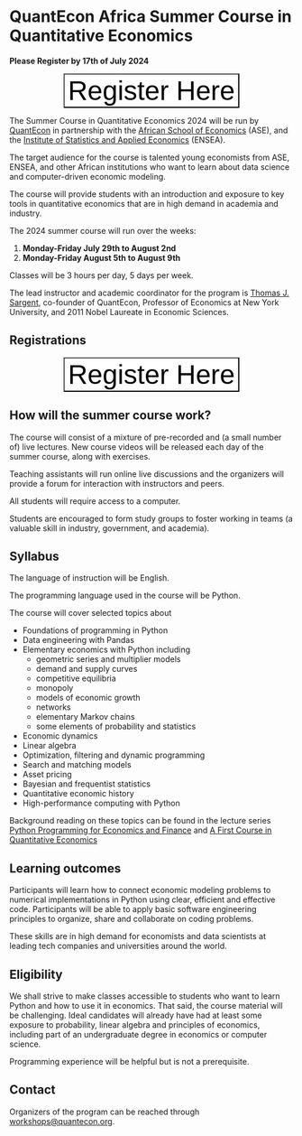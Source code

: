 # QuantEcon Africa Summer Course in Quantitative Economics

**Please Register by 17th of July 2024**

<center>

<button name="button" onclick="location.href='https://docs.google.com/forms/d/e/1FAIpQLSf5wP-7u-CPiiWrM9dFUhVqrD14gj73eejjVS_TUILGEn-j4A/viewform?usp=sf_link   '" style="background-color: white;"><font size="11">Register Here</font></button>
</center>

The Summer Course in Quantitative Economics 2024 will be run by
[QuantEcon](https://quantecon.org/) in partnership with the [African School of
Economics](https://africanschoolofeconomics.com/) (ASE), and the [Institute of
Statistics and Applied Economics](https://ensea.ed.ci/) (ENSEA).  

The target audience for the course is talented young economists from ASE, ENSEA, and
other African institutions who want to learn about data science and
computer-driven economic modeling.  

The course will provide students with an introduction and exposure to key
tools in quantitative economics that are in high demand in academia and
industry.

The 2024 summer course will run over the weeks:

1. **Monday-Friday July 29th to August 2nd**
2. **Monday-Friday August 5th to August 9th**

Classes will be 3 hours per day, 5 days per week. 

The lead instructor and academic coordinator for the program is [Thomas J.
Sargent](http://www.tomsargent.com/), co-founder of QuantEcon, Professor of
Economics at New York University, and 2011 Nobel Laureate in Economic
Sciences.

## Registrations

<center>

<button name="button" onclick="location.href='https://docs.google.com/forms/d/e/1FAIpQLSf5wP-7u-CPiiWrM9dFUhVqrD14gj73eejjVS_TUILGEn-j4A/viewform?usp=sf_link   '" style="background-color: white;"><font size="11">Register Here</font></button>
</center>

## How will the summer course work? 

The  course will consist of a mixture of pre-recorded and (a small number of) live
lectures.  New course videos will be released each day of the summer course, along
with exercises.

Teaching assistants will run online live discussions and the organizers will
provide a forum for interaction with instructors and peers.  

All students will require access to a computer.

Students are encouraged to form study groups to foster working in teams (a
valuable skill in industry, government, and academia). 


## Syllabus

The language of instruction will be English.  

The programming language used in the course will be Python.

The course will cover selected topics about 

* Foundations of programming in Python
* Data engineering with Pandas
* Elementary economics with Python including 
    * geometric series and multiplier models 
    * demand and supply curves
    * competitive equilibria
    * monopoly 
    * models of economic growth
    * networks
    * elementary Markov chains
    * some elements of probability and statistics
* Economic dynamics
* Linear algebra
* Optimization, filtering and dynamic programming 
* Search and matching models
* Asset pricing
* Bayesian and frequentist statistics
* Quantitative economic history
* High-performance computing with Python

Background reading on these topics can be found in the lecture
series [Python Programming for Economics and Finance](https://python-programming.quantecon.org/intro.html) and [A First Course in Quantitative Economics](https://intro.quantecon.org/intro.html)

## Learning outcomes

Participants will learn how to connect economic modeling problems to numerical implementations in Python using clear, efficient and effective code.
Participants will be able to apply basic software engineering principles to organize, share and collaborate on coding problems.

These skills are in high demand for economists and data scientists at leading tech companies and universities around the world.

## Eligibility

We shall strive to make classes accessible to students who want to learn Python and how to use it in economics.  That said, the course material will be challenging.  Ideal candidates will already have had at least some exposure to probability, linear algebra and principles of economics, including part of an undergraduate degree in economics or computer science.  

Programming experience will be helpful but is not a prerequisite.

## Contact

Organizers of the program can be reached through [workshops@quantecon.org](mailto::workshops@quantecon.org).


